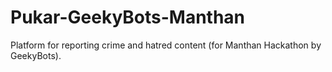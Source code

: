 # Pukar-GeekyBots-Manthan
Platform for reporting crime and hatred content (for Manthan Hackathon by GeekyBots).
